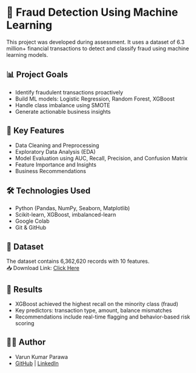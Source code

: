 # 🚀 Fraud Detection Using Machine Learning

This project was developed during assessment. It uses a dataset of 6.3 million+ financial transactions to detect and classify fraud using machine learning models.

## 📊 Project Goals
- Identify fraudulent transactions proactively
- Build ML models: Logistic Regression, Random Forest, XGBoost
- Handle class imbalance using SMOTE
- Generate actionable business insights

## 🧠 Key Features
- Data Cleaning and Preprocessing
- Exploratory Data Analysis (EDA)
- Model Evaluation using AUC, Recall, Precision, and Confusion Matrix
- Feature Importance and Insights
- Business Recommendations

## 🛠️ Technologies Used
- Python (Pandas, NumPy, Seaborn, Matplotlib)
- Scikit-learn, XGBoost, imbalanced-learn
- Google Colab
- Git & GitHub

## 📁 Dataset
The dataset contains 6,362,620 records with 10 features.  
📥 Download Link: [Click Here](https://drive.google.com/uc?id=1VQ-HAm0oHbv0GmDKP2iqqFNc5aI91OLn&export=download)

## 📌 Results
- XGBoost achieved the highest recall on the minority class (fraud)
- Key predictors: transaction type, amount, balance mismatches
- Recommendations include real-time flagging and behavior-based risk scoring

## 👨‍💻 Author
- Varun Kumar Parawa  
- [GitHub](https://github.com/varunkumar) | [LinkedIn](https://linkedin.com/in/varunkumar)

